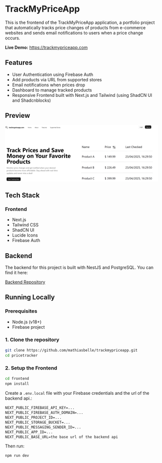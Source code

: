 # TrackMyPriceApp

This is the frontend of the TrackMyPriceApp application, a portfolio project that automatically tracks price changes of products from e-commerce websites and sends email notifications to users when a price change occurs.

**Live Demo:** https://trackmypriceapp.com

## Features

-   User Authentication using Firebase Auth
-   Add products via URL from supported stores
-   Email notifications when prices drop
-   Dashboard to manage tracked products
-   Responsive Frontend built with Next.js and Tailwind (using ShadCN UI and Shadcnblocks)

## Preview

![Screenshot of the products dashboard](docs/preview.png)

## Tech Stack

### Frontend

-   Next.js
-   Tailwind CSS
-   ShadCN UI
-   Lucide Icons
-   Firebase Auth

## Backend

The backend for this project is built with NestJS and PostgreSQL. You can find it here:

[Backend Repository](https://github.com/mathiasbelle/trackmypriceapi)

## Running Locally

### Prerequisites

-   Node.js (v18+)
-   Firebase project

### 1. Clone the repository

```bash
git clone https://github.com/mathiasbelle/trackmypriceapp.git
cd pricetracker
```

### 2. Setup the Frontend

```bash
cd frontend
npm install
```

Create a `.env.local` file with your Firebase credentials and the url of the backend api.:

```env
NEXT_PUBLIC_FIREBASE_API_KEY=...
NEXT_PUBLIC_FIREBASE_AUTH_DOMAIN=...
NEXT_PUBLIC_PROJECT_ID=...
NEXT_PUBLIC_STORAGE_BUCKET=...
NEXT_PUBLIC_MESSAGING_SENDER_ID=...
NEXT_PUBLIC_APP_ID=...
NEXT_PUBLIC_BASE_URL=the base url of the backend api
```

Then run:

```bash
npm run dev
```
